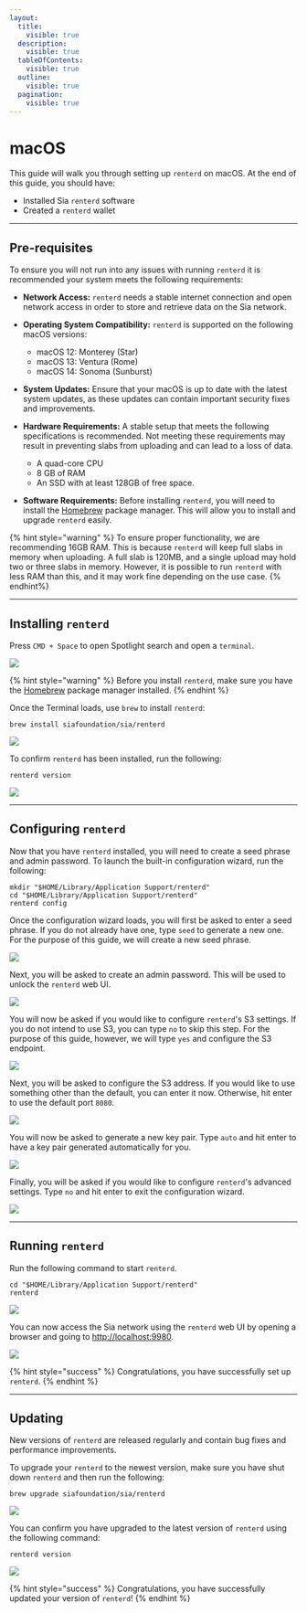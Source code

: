 ```yaml
---
layout:
  title:
    visible: true
  description:
    visible: true
  tableOfContents:
    visible: true
  outline:
    visible: true
  pagination:
    visible: true
---
```


# macOS

This guide will walk you through setting up `renterd` on macOS. At the end of this guide, you should have:

* Installed Sia `renterd` software
* Created a `renterd` wallet

---

## Pre-requisites

To ensure you will not run into any issues with running `renterd` it is recommended your system meets the following requirements:

* **Network Access:**
  `renterd` needs a stable internet connection and open network access in order to store and retrieve data on the Sia network.

* **Operating System Compatibility:**
  `renterd` is supported on the following macOS versions:
  - macOS 12: Monterey (Star)
  - macOS 13: Ventura (Rome)
  - macOS 14: Sonoma (Sunburst)

* **System Updates:** Ensure that your macOS is up to date with the latest system updates, as these updates can contain important security fixes and improvements.

* **Hardware Requirements:**
  A stable setup that meets the following specifications is recommended. Not meeting these requirements may result in preventing slabs from uploading and can lead to a loss of data.

  - A quad-core CPU
  - 8 GB of RAM
  - An SSD with at least 128GB of free space.
 
* **Software Requirements:** Before installing `renterd`, you will need to install the [Homebrew](https://brew.sh) package manager. This will allow you to install and upgrade `renterd` easily.

{% hint style="warning" %}
To ensure proper functionality, we are recommending 16GB RAM. This is because `renterd` will keep full slabs in memory when uploading. A full slab is 120MB, and a single upload may hold two or three slabs in memory. However, it is possible to run `renterd` with less RAM than this, and it may work fine depending on the use case.
{% endhint%}

---

## Installing `renterd`

Press `CMD + Space` to open Spotlight search and open a `terminal`.

![](../../.gitbook/assets/renterd-install-screenshots/macos/00-renterd-open-terminal.png)

{% hint style="warning" %}
Before you install `renterd`, make sure you have the [Homebrew](https://brew.sh) package manager installed.
{% endhint %}

Once the Terminal loads, use `brew` to install `renterd`:

```console
brew install siafoundation/sia/renterd
```

![](../../.gitbook/assets/renterd-install-screenshots/macos/01-renterd-brew-install.png)

To confirm `renterd` has been installed, run the following:

```console
renterd version
```

![](../../.gitbook/assets/renterd-install-screenshots/macos/12-renterd-version.png)

---

## Configuring `renterd`

Now that you have `renterd` installed, you will need to create a seed phrase and admin password. To launch the built-in configuration wizard, run the following:

```console
mkdir "$HOME/Library/Application Support/renterd"
cd "$HOME/Library/Application Support/renterd"
renterd config
```

Once the configuration wizard loads, you will first be asked to enter a seed phrase. If you do not already have one, type `seed` to generate a new one. For the purpose of this guide, we will create a new seed phrase.

![](../../.gitbook/assets/renterd-install-screenshots/macos/03-renterd-config-seed.png)

Next, you will be asked to create an admin password. This will be used to unlock the `renterd` web UI.

![](../../.gitbook/assets/renterd-install-screenshots/macos/04-renterd-config-password.png)

You will now be asked if you would like to configure `renterd`'s S3 settings. If you do not intend to use S3, you can type `no` to skip this step. For the purpose of this guide, however, we will type `yes` and configure the S3 endpoint.

![](../../.gitbook/assets/renterd-install-screenshots/macos/05-renterd-config-s3.png)

Next, you will be asked to configure the S3 address. If you would like to use something other than the default, you can enter it now. Otherwise, hit enter to use the default port `8080`.

![](../../.gitbook/assets/renterd-install-screenshots/macos/06-renterd-config-s3-endpoint.png)

You will now be asked to generate a new key pair. Type `auto` and hit enter to have a key pair generated automatically for you.

![](../../.gitbook/assets/renterd-install-screenshots/macos/07-renterd-config-s3-gen-keypair.png)

Finally, you will be asked if you would like to configure `renterd`'s advanced settings. Type `no` and hit enter to exit the configuration wizard.

![](../../.gitbook/assets/renterd-install-screenshots/macos/08-renterd-config-advanced-settings.png)

---

## Running `renterd`

Run the following command to start `renterd`.

```console
cd "$HOME/Library/Application Support/renterd"
renterd
```

![](../../.gitbook/assets/renterd-install-screenshots/macos/09-renterd-startup.png)

You can now access the Sia network using the `renterd` web UI by opening a browser and going to [http://localhost:9980](http://localhost:9980/).

![](../../.gitbook/assets/renterd-install-screenshots/macos/10-renterd-webui.png)

{% hint style="success" %}
Congratulations, you have successfully set up `renterd`.
{% endhint %}

---

## Updating

New versions of `renterd` are released regularly and contain bug fixes and performance improvements.

To upgrade your `renterd` to the newest version, make sure you have shut down `renterd` and then run the following:

```console
brew upgrade siafoundation/sia/renterd
```

![](../../.gitbook/assets/renterd-install-screenshots/macos/11-renterd-upgrade.png)

You can confirm you have upgraded to the latest version of `renterd` using the following command:

```console
renterd version
```

![](../../.gitbook/assets/renterd-install-screenshots/macos/12-renterd-version.png)

{% hint style="success" %}
Congratulations, you have successfully updated your version of `renterd`!
{% endhint %}

